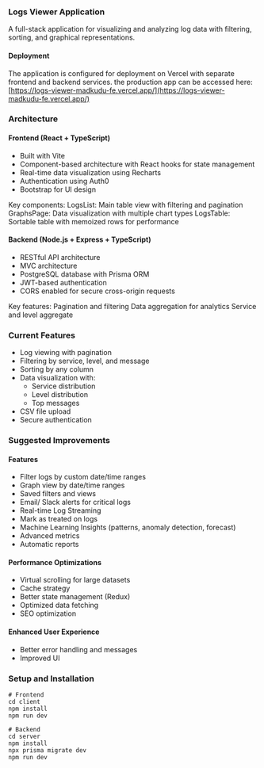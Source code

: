 ### Logs Viewer Application
A full-stack application for visualizing and analyzing log data with filtering, sorting, and graphical representations.

#### Deployment
The application is configured for deployment on Vercel with separate frontend and backend services.
the production app can be accessed here: [https://logs-viewer-madkudu-fe.vercel.app/](https://logs-viewer-madkudu-fe.vercel.app/)

### Architecture
#### Frontend (React + TypeScript)
- Built with Vite
- Component-based architecture with React hooks for state management
- Real-time data visualization using Recharts
- Authentication using Auth0
- Bootstrap for UI design
  
Key components:
LogsList: Main table view with filtering and pagination
GraphsPage: Data visualization with multiple chart types
LogsTable: Sortable table with memoized rows for performance

#### Backend (Node.js + Express + TypeScript)
- RESTful API architecture
- MVC architecture
- PostgreSQL database with Prisma ORM
- JWT-based authentication
- CORS enabled for secure cross-origin requests

Key features:
Pagination and filtering
Data aggregation for analytics
Service and level aggregate

### Current Features
- Log viewing with pagination
- Filtering by service, level, and message
- Sorting by any column
- Data visualization with:
  - Service distribution
  - Level distribution
  - Top messages
- CSV file upload
- Secure authentication

### Suggested Improvements
#### Features
- Filter logs by custom date/time ranges
- Graph view by date/time ranges
- Saved filters and views
- Email/ Slack alerts for critical logs
- Real-time Log Streaming
- Mark as treated on logs
- Machine Learning Insights (patterns, anomaly detection, forecast)
- Advanced metrics
- Automatic reports
  
#### Performance Optimizations
  - Virtual scrolling for large datasets
  - Cache strategy
  - Better state management (Redux)
  - Optimized data fetching
  - SEO optimization

####  Enhanced User Experience
- Better error handling and messages
- Improved UI

### Setup and Installation

```
# Frontend
cd client
npm install
npm run dev

# Backend
cd server
npm install
npx prisma migrate dev
npm run dev
```

